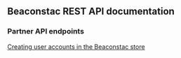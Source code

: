
## Beaconstac REST API documentation


### Partner API endpoints

[Creating user accounts in the Beaconstac store](https://github.com/Beaconstac/api/blob/master/storeSSO.md)


